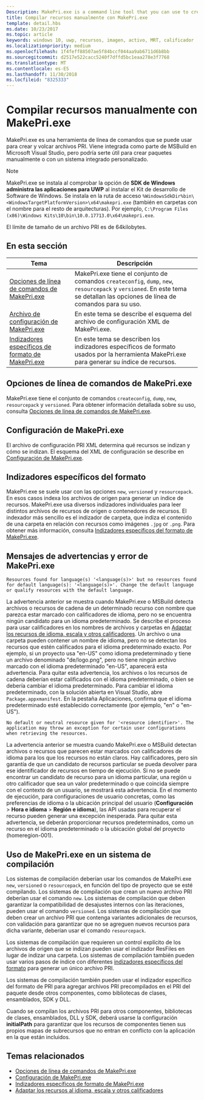 ```yaml
---
Description: MakePri.exe is a command line tool that you can use to create and dump PRI files. It is integrated as part of MSBuild within Microsoft Visual Studio, but it could be useful to you for creating packages manually or with a custom build system.
title: Compilar recursos manualmente con MakePri.exe
template: detail.hbs
ms.date: 10/23/2017
ms.topic: article
keywords: windows 10, uwp, recursos, imagen, activo, MRT, calificador
ms.localizationpriority: medium
ms.openlocfilehash: 1f4feff88507ae5f84bccf044aa9ab6711d6b8bb
ms.sourcegitcommit: d2517e522cacc5240f7dffd5bc1eaa278e3f7768
ms.translationtype: MT
ms.contentlocale: es-ES
ms.lasthandoff: 11/30/2018
ms.locfileid: "8325333"
---
```

# <a name="compile-resources-manually-with-makepriexe"></a>Compilar recursos manualmente con MakePri.exe

MakePri.exe es una herramienta de línea de comandos que se puede usar para crear y volcar archivos PRI. Viene integrada como parte de MSBuild en Microsoft Visual Studio, pero podría serte útil para crear paquetes manualmente o con un sistema integrado personalizado.

> [!NOTE]
> MakePri.exe se instala al comprobar la opción de **SDK de Windows administra las aplicaciones para UWP** al instalar el Kit de desarrollo de Software de Windows. Se instala en la ruta de acceso `%WindowsSdkDir%bin\<WindowsTargetPlatformVersion>\x64\makepri.exe` (también en carpetas con el nombre para el resto de arquitecturas). Por ejemplo, `C:\Program Files (x86)\Windows Kits\10\bin\10.0.17713.0\x64\makepri.exe`.

El límite de tamaño de un archivo PRI es de 64kilobytes.

## <a name="in-this-section"></a>En esta sección
|Tema|Descripción|
|-|-|
| [Opciones de línea de comandos de MakePri.exe](makepri-exe-command-options.md) | MakePri.exe tiene el conjunto de comandos `createconfig`, `dump`, `new`, `resourcepack` y `versioned`. En este tema se detallan las opciones de línea de comandos para su uso. |
| [Archivo de configuración de MakePri.exe](makepri-exe-configuration.md) | En este tema se describe el esquema del archivo de configuración XML de MakePri.exe. |
| [Indizadores específicos de formato de MakePri.exe](makepri-exe-format-specific-indexers.md) | En este tema se describen los indizadores específicos de formato usados por la herramienta MakePri.exe para generar su índice de recursos. |

## <a name="makepriexe-command-line-options"></a>Opciones de línea de comandos de MakePri.exe

MakePri.exe tiene el conjunto de comandos `createconfig`, `dump`, `new`, `resourcepack` y `versioned`. Para obtener información detallada sobre su uso, consulta [Opciones de línea de comandos de MakePri.exe](makepri-exe-command-options.md).

## <a name="makepriexe-configuration"></a>Configuración de MakePri.exe

El archivo de configuración PRI XML determina qué recursos se indizan y cómo se indizan. El esquema del XML de configuración se describe en [Configuración de MakePri.exe](makepri-exe-configuration.md).

## <a name="format-specific-indexers"></a>Indizadores específicos del formato

MakePri.exe se suele usar con las opciones `new`, `versioned` y `resourcepack`. En esos casos indexa los archivos de origen para generar un índice de recursos. MakePri.exe usa diversos indizadores individuales para leer distintos archivos de recursos de origen o contenedores de recursos. El indexador más sencillo es el indizador de carpeta, que indiza el contenido de una carpeta en relación con recursos como imágenes `.jpg` or `.png`. Para obtener más información, consulta [Indizadores específicos del formato de MakePri.exe](makepri-exe-format-specific-indexers.md).

## <a name="makepriexe-warnings-and-error-messages"></a>Mensajes de advertencias y error de MakePri.exe

```
Resources found for language(s) '<language(s)>' but no resources found for default language(s): '<language(s)>'. Change the default language or qualify resources with the default language.
```

La advertencia anterior se muestra cuando MakePri.exe o MSBuild detecta archivos o recursos de cadena de un determinado recurso con nombre que parezca estar marcado con calificadores de idioma, pero no se encuentra ningún candidato para un idioma predeterminado. Se describe el proceso para usar calificadores en los nombres de archivos y carpetas en [Adaptar los recursos de idioma, escala y otros calificadores](tailor-resources-lang-scale-contrast.md). Un archivo o una carpeta pueden contener un nombre de idioma, pero no se detectan los recursos que estén calificados para el idioma predeterminado exacto. Por ejemplo, si un proyecto usa "en-US" como idioma predeterminado y tiene un archivo denominado "de/logo.png", pero no tiene ningún archivo marcado con el idioma predeterminado "en-US", aparecerá esta advertencia. Para quitar esta advertencia, los archivos o los recursos de cadena deberían estar calificados con el idioma predeterminado, o bien se debería cambiar el idioma predeterminado. Para cambiar el idioma predeterminado, con la solución abierta en Visual Studio, abre `Package.appxmanifest`. En la pestaña Aplicaciones, confirma que el idioma predeterminado esté establecido correctamente (por ejemplo, "en" o "en-US").

```
No default or neutral resource given for '<resource identifier>'. The application may throw an exception for certain user configurations when retrieving the resources.
```

La advertencia anterior se muestra cuando MakePri.exe o MSBuild detectan archivos o recursos que parecen estar marcados con calificadores de idioma para los que los recursos no están claros. Hay calificadores, pero sin garantía de que un candidato de recursos particular se pueda devolver para ese identificador de recursos en tiempo de ejecución. Si no se puede encontrar un candidato de recurso para un idioma particular, una región u otro calificador que sea un valor predeterminado o que coincida siempre con el contexto de un usuario, se mostrará esta advertencia. En el momento de ejecución, para configuraciones de usuario concretas, como las preferencias de idioma o la ubicación principal del usuario (**Configuración** > **Hora e idioma** > **Región e idioma**), las API usadas para recuperar el recurso pueden generar una excepción inesperada. Para quitar esta advertencia, se deberán proporcionar recursos predeterminados, como un recurso en el idioma predeterminado o la ubicación global del proyecto (homeregion-001).

## <a name="using-makepriexe-in-a-build-system"></a>Uso de MakePri.exe en un sistema de compilación

Los sistemas de compilación deberían usar los comandos de MakePri.exe `new`, `versioned` o `resourcepack`, en función del tipo de proyecto que se esté compilando. Los sistemas de compilación que crean un nuevo archivo PRI deberían usar el comando `new`. Los sistemas de compilación que deben garantizar la compatibilidad de desajustes internos con las iteraciones, pueden usar el comando `versioned`. Los sistemas de compilación que deben crear un archivo PRI que contenga variantes adicionales de recursos, con validación para garantizar que no se agreguen nuevos recursos para dicha variante, deberían usar el comando `resourcepack`.

Los sistemas de compilación que requieren un control explícito de los archivos de origen que se indizan pueden usar el indizador ResFiles en lugar de indizar una carpeta. Los sistemas de compilación también pueden usar varios pasos de índice con diferentes [indizadores específicos del formato](makepri-exe-format-specific-indexers.md) para generar un único archivo PRI.

Los sistemas de compilación también pueden usar el indizador específico del formato de PRI para agregar archivos PRI precompilados en el PRI del paquete desde otros componentes, como bibliotecas de clases, ensamblados, SDK y DLL.

Cuando se compilan los archivos PRI para otros componentes, bibliotecas de clases, ensamblados, DLL y SDK, deberá usarse la configuración **initialPath** para garantizar que los recursos de componentes tienen sus propios mapas de subrecursos que no entran en conflicto con la aplicación en la que están incluidos.

## <a name="related-topics"></a>Temas relacionados
* [Opciones de línea de comandos de MakePri.exe](makepri-exe-command-options.md)
* [Configuración de MakePri.exe](makepri-exe-configuration.md)
* [Indizadores específicos de formato de MakePri.exe](makepri-exe-format-specific-indexers.md)
* [Adaptar los recursos al idioma, escala y otros calificadores](tailor-resources-lang-scale-contrast.md)
